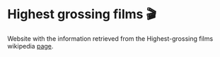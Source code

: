 # Highest grossing films 🎬

Website with the information retrieved from the Highest-grossing films wikipedia [page](https://en.wikipedia.org/wiki/List_of_highest-grossing_films#Highest-grossing_films).
